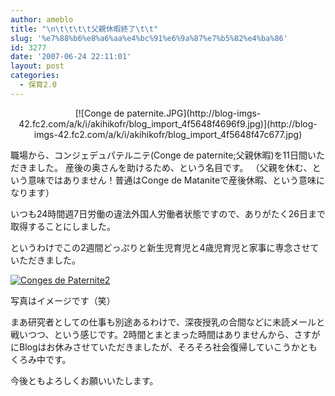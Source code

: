```yaml
---
author: ameblo
title: "\n\t\t\t\t父親休暇終了\t\t"
slug: '%e7%88%b6%e8%a6%aa%e4%bc%91%e6%9a%87%e7%b5%82%e4%ba%86'
id: 3277
date: '2007-06-24 22:11:01'
layout: post
categories:
  - 保育2.0
---
```


<div align="center">[![Conge de paternite.JPG](http://blog-imgs-42.fc2.com/a/k/i/akihikofr/blog_import_4f5648f4696f9.jpg)](http://blog-imgs-42.fc2.com/a/k/i/akihikofr/blog_import_4f5648f47c677.jpg)</div>

職場から、コンジェデュパテルニテ(Conge de paternite;父親休暇)を11日間いただきました。 産後の奥さんを助けるため、という名目です。 （父親を休む、という意味ではありません！普通はConge de Mataniteで産後休暇、という意味になります）

いつも24時間週7日労働の違法外国人労働者状態ですので、ありがたく26日まで取得することにしました。

というわけでこの2週間どっぷりと新生児育児と4歳児育児と家事に専念させていただきました。

[![Conges de Paternite2](http://blog-imgs-42.fc2.com/a/k/i/akihikofr/blog_import_4f5648f4b8519.jpg)](http://blog-imgs-42.fc2.com/a/k/i/akihikofr/blog_import_4f5648f503d8a.jpg)

写真はイメージです（笑）

まあ研究者としての仕事も別途あるわけで、深夜授乳の合間などに未読メールと戦いつつ、という感じです。2時間とまとまった時間はありませんから、さすがにBlogはお休みさせていただきましたが、そろそろ社会復帰していこうかともくろみ中です。

今後ともよろしくお願いいたします。